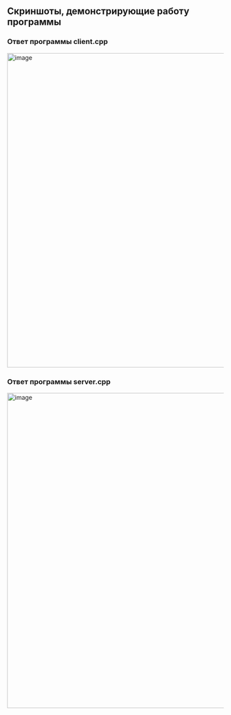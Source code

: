 ## Скриншоты, демонстрирующие работу программы

### Ответ программы client.cpp

<img width="731" alt="image" src="https://github.com/flowykk/operating-sys-hse/assets/71427624/d4e2d571-e3e9-4fe1-8b09-35d74470df80">

### Ответ программы server.cpp

<img width="733" alt="image" src="https://github.com/flowykk/operating-sys-hse/assets/71427624/eea202eb-eeaf-4dec-b5d6-d239ee582927">
